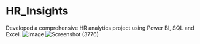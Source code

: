 # HR_Insights
Developed a comprehensive HR analytics project using Power BI, SQL and Excel.
![image](https://github.com/afzal-azr/HR_Insights/assets/120657305/e94f5363-9753-4ace-9973-e6f637e469e4)
![Screenshot (3776)](https://github.com/afzal-azr/HR_Insights/assets/120657305/7866da7d-e2a8-48f1-8458-1272ab6f87d3)



